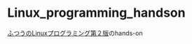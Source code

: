 # Linux_programming_handson

[ふつうのLinuxプログラミング第２版](https://www.amazon.co.jp/%E3%81%B5%E3%81%A4%E3%81%86%E3%81%AELinux%E3%83%97%E3%83%AD%E3%82%B0%E3%83%A9%E3%83%9F%E3%83%B3%E3%82%B0-%E7%AC%AC2%E7%89%88-Linux%E3%81%AE%E4%BB%95%E7%B5%84%E3%81%BF%E3%81%8B%E3%82%89%E5%AD%A6%E3%81%B9%E3%82%8Bgcc%E3%83%97%E3%83%AD%E3%82%B0%E3%83%A9%E3%83%9F%E3%83%B3%E3%82%B0%E3%81%AE%E7%8E%8B%E9%81%93-%E9%9D%92%E6%9C%A8-%E5%B3%B0%E9%83%8E/dp/4797386479/ref=dp_ob_title_bk)のhands-on
